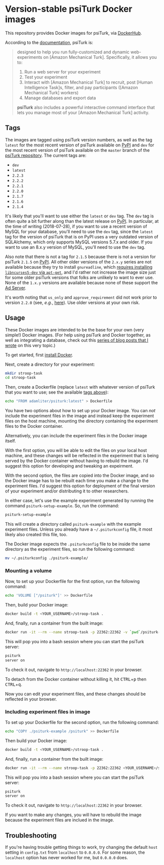 # Version-stable psiTurk Docker images

This repository provides Docker images for psiTurk, via
[DockerHub][adamliter/psiturk].

According to the [documentation][what-is-psiturk], psiTurk is:

> designed to help you run fully-customized and dynamic web-experiments
> on [Amazon Mechanical Turk]. Specifically, it allows you to:
>
> 1. Run a web server for your experiment
> 2. Test your experiment
> 3. Interact with [Amazon Mechanical Turk] to recruit, post [Human
>    Intelligence Task]s, filter, and pay participants ([Amazon
>    Mechanical Turk] workers)
> 4. Manage databases and export data
>
> **psiTurk** also includes a powerful interactive command interface
> that lets you manage most of your [Amazon Mechanical Turk] activity.


## Tags

The images are tagged using psiTurk version numbers, as well as the tag
`latest` for the most recent version of psiTurk available
on [PyPI][pypi-psiturk] and `dev` for the most recent version of psiTurk
available on the `master` branch of
the [psiTurk repository][github-psiturk]. The current tags are:

- `dev`
- `latest`
- `2.2.3`
- `2.2.2`
- `2.2.1`
- `2.2.0`
- `2.1.7`
- `2.1.6`
- `2.1.4`

It's likely that you'll want to use either the `latest` or `dev`
tag. The `dev` tag is often quite a bit further along than the latest
release on [PyPI][pypi]. In particular, at the time of writing
(2018-07-28), if you want to use a recent version of MySQL for your
database, you'll need to use the `dev` tag, since the `latest` tag for
the version of psiTurk that is on PyPI uses a very outdated version of
SQLAlchemy, which only supports MySQL versions 5.7.x and older. If you
want to use an 8.x.y version of MySQL, you'll need to use the `dev` tag.

Also note that there is not a tag for `2.1.5` because there is not a
version for psiTurk `2.1.5` on [PyPI][pypi]. All other older versions of
the `2.x.y` series are not available because they try to install
`gnureadline`,
which
[requires installing `libncurses5-dev` via `apt-get`][gnureadline-fail],
and I'd rather not increase the image size just for some older psiTurk
versions that folks are unlikely to want to ever use.  None of the
`1.x.y` versions are available because none of these support
the [Ad Server][ad-server].

It's worth noting that `us_only` and `approve_requirement` did not work
prior to version `2.2.0` (see, *e.g.*, [here][version-warning]). Use
older versions at your own risk.

## Usage

These Docker images are intended to be the base for your own (very
simple!) Docker images. (For help using psiTurk and Docker together, as
well as integrating a database, check out this [series of blog posts
that I wrote][tutorial] on this very topic.)

To get started, first [install Docker][docker-install].

Next, create a directory for your experiment:

``` sh
mkdir stroop-task
cd stroop-task
```

Then, create a Dockerfile (replace `latest` with whatever version of
psiTurk that you want to use; see the available [tags above][tags]):

``` sh
echo "FROM adamliter/psiturk:latest" > Dockerfile
```

You have two options about how to set up your Docker image. You can
*not* include the experiment files in the image and instead keep the
experiment files on the host machine, mounting the directory containing
the experiment files to the Docker container.

Alternatively, you can include the experiment files in the Docker image
itself.

With the first option, you will be able to edit the files on your local
host machine, and these changes will be reflected in the experiment that
is being served by the Docker container without having to rebuild the
image. I'd suggest this option for developing and tweaking an
expeirment.

With the second option, the files are copied into the Docker image, and
so the Docker image has to be rebuilt each time you make a change to the
experiment files. I'd suggest this option for deployment of the final
version of your experiment and/or distributing it to other researchers.

In either case, let's use the example experiment generated by running
the command `psiturk-setup-example`. So, run the command:

``` sh
psiturk-setup-example
```

This will create a directory called `psiturk-example` with the example
experiment files. Unless you already have a `~/.psiturkconfig` file, it
most likely also created this file, too.

The Docker image expects the `.psiturkconfig` file to be inside the
same directory as the experiment files, so run the following command:

``` sh
mv ~/.psiturkconfig ./psiturk-example/
```

### Mounting a volume

Now, to set up your Dockerfile for the first option, run the following
command:

``` sh
echo 'VOLUME ["/psiturk"]' >> Dockerfile
```

Then, build your Docker image:

``` sh
docker build -t <YOUR_USERNAME>/stroop-task .
```

And, finally, run a container from the built image:

``` sh
docker run -it --rm --name stroop-task -p 22362:22362 -v `pwd`/psiturk-example:/psiturk <YOUR_USERNAME>/stroop-task
```

This will pop you into a bash session where you can start the psiTurk
server:

``` sh
psiturk
server on
```

To check it out, navigate to `http://localhost:22362` in your browser.

To detach from the Docker container without killing it, hit
<kbd>CTRL</kbd>+<kbd>p</kbd> then <kbd>CTRL</kbd>+<kbd>q</kbd>.

Now you can edit your experiment files, and these changes should be
reflected in your browser.

### Including experiment files in image

To set up your Dockerfile for the second option, run the following
command:

``` sh
echo "COPY ./psiturk-example /psiturk" >> Dockerfile
```

Then build your Docker image:

``` sh
docker build -t <YOUR_USERNAME>/stroop-task .
```

And, finally, run a container from the built image:

``` sh
docker run -it --rm --name stroop-task -p 22362:22362 <YOUR_USERNAME>/stroop-task
```

This will pop you into a bash session where you can start the psiTurk
server:

``` sh
psiturk
server on
```

To check it out, navigate to `http://localhost:22362` in your browser.

If you want to make any changes, you will have to rebuild the image
because the experiment files are inclued in the image.

## Troubleshooting

If you're having trouble getting things to work, try changing the
default `host` setting in `config.txt` from `localhost` to `0.0.0.0`.
For some reason, the `localhost` option has never worked for me, but
`0.0.0.0` does.


[what-is-psiturk]: http://psiturk.readthedocs.io/en/latest/forward.html#what-is-psiturk
[adamliter/psiturk]: https://hub.docker.com/r/adamliter/psiturk/
[pypi-psiturk]: https://pypi.org/project/PsiTurk/
[github-psiturk]: https://github.com/NYUCCL/psiTurk/
[docker-install]: https://docs.docker.com/engine/installation/
[tags]: #tags
[pypi]: https://pypi.python.org/pypi
[gnureadline-fail]: https://stackoverflow.com/q/22892482/2571049
[ad-server]: http://psiturk.readthedocs.io/en/latest/psiturk_org_setup.html
[version-warning]: https://github.com/NYUCCL/psiTurk/issues/162#issuecomment-336684647
[tutorial]: https://atomicwriting.com/tutorials/psiturk-docker-linode/

<!-- Local Variables: -->
<!-- mode: gfm -->
<!-- coding: utf-8 -->
<!-- fill-column: 72 -->
<!-- End: -->

